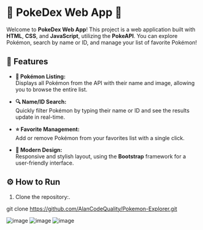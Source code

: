 # 🌟 PokeDex Web App 🌟

Welcome to **PokeDex Web App**! This project is a web application built with **HTML**, **CSS**, and **JavaScript**, utilizing the **PokeAPI**. You can explore Pokémon, search by name or ID, and manage your list of favorite Pokémon!

## 🚀 Features

- **📜 Pokémon Listing:**  
  Displays all Pokémon from the API with their name and image, allowing you to browse the entire list.

- **🔍 Name/ID Search:**  
  Quickly filter Pokémon by typing their name or ID and see the results update in real-time.

- **⭐ Favorite Management:**  
  Add or remove Pokémon from your favorites list with a single click.

- **🎨 Modern Design:**  
  Responsive and stylish layout, using the **Bootstrap** framework for a user-friendly interface.

## ⚙️ How to Run

1. Clone the repository:.

git clone https://github.com/AlanCodeQuality/Pokemon-Explorer.git

![image](https://github.com/user-attachments/assets/d7bf80f6-c16f-4ce5-8629-aefd03dd0b95)
![image](https://github.com/user-attachments/assets/89ddcc38-bf0f-4f64-858b-565c37a7c23c)
![image](https://github.com/user-attachments/assets/4ebf8f14-86be-4ddd-9e86-0cf23f4d2243)

